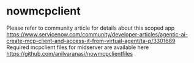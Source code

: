 # nowmcpclient
Please refer to community article for details about this scoped app
https://www.servicenow.com/community/developer-articles/agentic-ai-create-mcp-client-and-access-it-from-virtual-agent/ta-p/3301689
Required mcpclient files for midserver are available here 
https://github.com/anilvaranasi/nowmcpclientfiles
